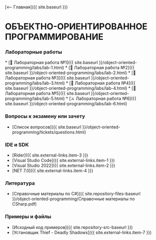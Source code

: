 [⟵ Главная]({{ site.baseurl }})

# **ОБЪЕКТНО-ОРИЕНТИРОВАННОЕ ПРОГРАММИРОВАНИЕ**

### **Лабораторные работы**
<div id="custom-list-labs">
* [🍄 Лабораторная работа №1]({{ site.baseurl }}/object-oriented-programming/labs/lab-1.html)
* [🍄 Лабораторная работа №2]({{ site.baseurl }}/object-oriented-programming/labs/lab-2.html)
* [🍄 Лабораторная работа №3]({{ site.baseurl }}/object-oriented-programming/labs/lab-3.html)
* [🍄 Лабораторная работа №4]({{ site.baseurl }}/object-oriented-programming/labs/lab-4.html)
* [🍄 Лабораторная работа №5]({{ site.baseurl }}/object-oriented-programming/labs/lab-5.html)
* [⚔️ Лабораторная работа №6]({{ site.baseurl }}/object-oriented-programming/labs/lab-6.html)
</div>

### **Вопросы к экзамену или зачету**
* [Список вопросов]({{ site.baseurl }}/object-oriented-programming/tickets/questions.html)

### **IDE и SDK**
* [Rider]({{ site.external-links.item-3 }})
* [Visual Studio Code]({{ site.external-links.item-1 }})
* [Visual Studio 2022]({{ site.external-links.item-2 }})
* [NET 7.0]({{ site.external-links.item-4 }})

### **Литература**
* [Справочные материалы по C#]({{ site.repository-files-baseurl }}/object-oriented-programming/Справочные материалы по CSharp.pdf)

### **Примеры и файлы**
* [Исходный код примеров]({{ site.repository-src-baseurl }})
* [Установщик Thief - Deadly Shadows]({{ site.external-links.item-7 }})
